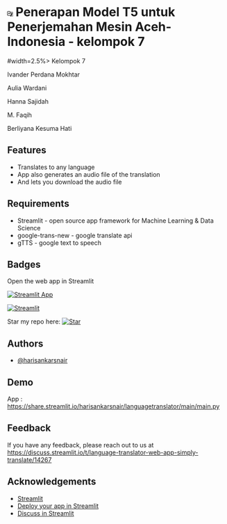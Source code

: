 
# <img src="translator-icon.png" width=2.5%> Penerapan Model T5 untuk Penerjemahan Mesin Aceh-Indonesia - kelompok 7


#width=2.5%> Kelompok 7 

Ivander Perdana Mokhtar 

Aulia Wardani  

Hanna Sajidah  

M. Faqih  

Berliyana Kesuma Hati 

 
 ## Features
 * Translates to any language
 * App also generates an audio file of the translation
 * And lets  you download the audio file

## Requirements

* Streamlit - open source app framework for Machine Learning & Data Science
* google-trans-new - google translate api
* gTTS - google text to speech

## Badges

Open the web app in Streamlit

[![Streamlit App](https://static.streamlit.io/badges/streamlit_badge_black_white.svg)](https://share.streamlit.io/harisankarsnair/languagetranslator/main/main.py)

 [![Streamlit](https://img.shields.io/badge/Made%20with%20-Streamlit-red)](https://streamlit.io/)
  
  Star my  repo here:
[![Star](https://img.shields.io/github/stars/HarisankarSNair/LanguageTranslator.svg?logo=github&style=social)](https://gitHub.com/HarisankarSNair/LanguageTranslator)
  
 
## Authors

- [@harisankarsnair](https://www.github.com/HarisankarSNair)

  
## Demo

App : https://share.streamlit.io/harisankarsnair/languagetranslator/main/main.py

  
## Feedback

If you have any feedback, please reach out to us at https://discuss.streamlit.io/t/language-translator-web-app-simply-translate/14267

  
## Acknowledgements

 
 - [Streamlit](https://streamlit.io/)
 - [Deploy your app in Streamlit](https://share.streamlit.io/)
 - [Discuss in Streamlit](https://discuss.streamlit.io/)
